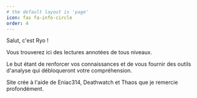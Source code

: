 ```yaml
---
# the default layout is 'page'
icon: fas fa-info-circle
order: 4
---
```


Salut, c'est Ryo !

Vous trouverez ici des lectures annotées de tous niveaux.

Le but étant de renforcer vos connaissances et de vous fournir des outils d'analyse qui débloqueront votre compréhension.


Site crée à l'aide de Eniac314, Deathwatch et Thaos que je remercie profondément.
